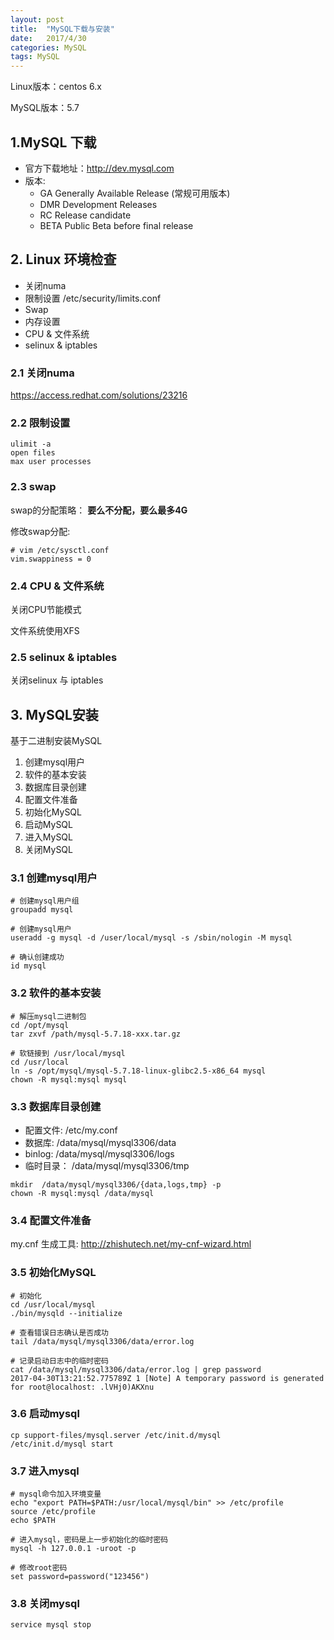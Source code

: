 ```yaml
---
layout: post
title:  "MySQL下载与安装"
date:   2017/4/30
categories: MySQL
tags: MySQL
---   
```


Linux版本：centos 6.x

MySQL版本：5.7

## 1.MySQL 下载

- 官方下载地址：http://dev.mysql.com
- 版本:
    - GA    Generally Available Release (常规可用版本)
    - DMR   Development Releases
    - RC    Release candidate
    - BETA  Public Beta before final release

##  2. Linux 环境检查

- 关闭numa
- 限制设置 /etc/security/limits.conf
- Swap
- 内存设置
- CPU & 文件系统
- selinux & iptables

### 2.1 关闭numa

https://access.redhat.com/solutions/23216

### 2.2 限制设置 

```
ulimit -a 
open files 
max user processes 
```
### 2.3 swap

swap的分配策略： **要么不分配，要么最多4G**

修改swap分配:

```
# vim /etc/sysctl.conf
vim.swappiness = 0 
```

### 2.4 CPU & 文件系统

关闭CPU节能模式

文件系统使用XFS

### 2.5 selinux & iptables

关闭selinux 与 iptables

## 3. MySQL安装

基于二进制安装MySQL

1. 创建mysql用户
2. 软件的基本安装
3. 数据库目录创建
4. 配置文件准备
5. 初始化MySQL
6. 启动MySQL
7. 进入MySQL
8. 关闭MySQL

### 3.1 创建mysql用户

```
# 创建mysql用户组
groupadd mysql

# 创建mysql用户
useradd -g mysql -d /user/local/mysql -s /sbin/nologin -M mysql

# 确认创建成功
id mysql
```
### 3.2 软件的基本安装

```
# 解压mysql二进制包
cd /opt/mysql
tar zxvf /path/mysql-5.7.18-xxx.tar.gz

# 软链接到 /usr/local/mysql
cd /usr/local
ln -s /opt/mysql/mysql-5.7.18-linux-glibc2.5-x86_64 mysql
chown -R mysql:mysql mysql
```
### 3.3 数据库目录创建

- 配置文件: /etc/my.conf
- 数据库: /data/mysql/mysql3306/data
- binlog: /data/mysql/mysql3306/logs
- 临时目录： /data/mysql/mysql3306/tmp

```
mkdir  /data/mysql/mysql3306/{data,logs,tmp} -p
chown -R mysql:mysql /data/mysql
```
### 3.4 配置文件准备

 my.cnf 生成工具: http://zhishutech.net/my-cnf-wizard.html

### 3.5 初始化MySQL

```
# 初始化
cd /usr/local/mysql
./bin/mysqld --initialize 

# 查看错误日志确认是否成功
tail /data/mysql/mysql3306/data/error.log

# 记录启动日志中的临时密码
cat /data/mysql/mysql3306/data/error.log | grep password
2017-04-30T13:21:52.775789Z 1 [Note] A temporary password is generated for root@localhost: .lVHj0)AKXnu

```

### 3.6 启动mysql

```
cp support-files/mysql.server /etc/init.d/mysql
/etc/init.d/mysql start
```

### 3.7 进入mysql

```
# mysql命令加入环境变量
echo "export PATH=$PATH:/usr/local/mysql/bin" >> /etc/profile
source /etc/profile
echo $PATH

# 进入mysql，密码是上一步初始化的临时密码
mysql -h 127.0.0.1 -uroot -p

# 修改root密码
set password=password("123456")

 ```
### 3.8 关闭mysql

```
service mysql stop
```